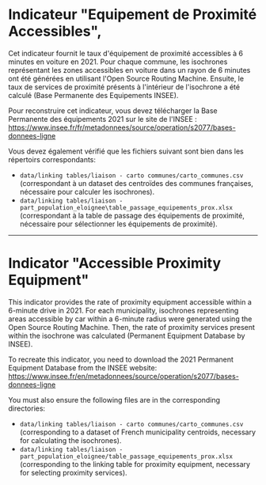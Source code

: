 # Indicateur "Equipement de Proximité Accessibles",

Cet indicateur fournit le taux d'équipement de proximité accessibles à 6 minutes en voiture en 2021. Pour chaque commune, les isochrones représentant les zones accessibles en voiture dans un rayon de 6 minutes ont été générées en utilisant l'Open Source Routing Machine. Ensuite, le taux de services de proximité présents à l'intérieur de l'isochrone a été calculé (Base Permanente des Equipements INSEE).

Pour reconstruire cet indicateur, vous devez télécharger la Base Permanente des équipements 2021 sur le site de l'INSEE :  https://www.insee.fr/fr/metadonnees/source/operation/s2077/bases-donnees-ligne 

Vous devez également vérifié que les fichiers suivant sont bien dans les répertoirs correspondants: 
- `data/linking tables/liaison - carto communes/carto_communes.csv` (correspondant à un dataset des centroïdes des communes françaises, nécessaire pour calculer les isochrones).
- `data/linking tables/liaison - part_population_eloignee\table_passage_equipements_prox.xlsx` (correspondant à la table de passage des équipements de proximité, nécessaire pour sélectionner les équipements de proximité).

___


# Indicator "Accessible Proximity Equipment"
This indicator provides the rate of proximity equipment accessible within a 6-minute drive in 2021. For each municipality, isochrones representing areas accessible by car within a 6-minute radius were generated using the Open Source Routing Machine. Then, the rate of proximity services present within the isochrone was calculated (Permanent Equipment Database by INSEE).

To recreate this indicator, you need to download the 2021 Permanent Equipment Database from the INSEE website:
https://www.insee.fr/en/metadonnees/source/operation/s2077/bases-donnees-ligne

You must also ensure the following files are in the corresponding directories:
- `data/linking tables/liaison - carto communes/carto_communes.csv` (corresponding to a dataset of French municipality centroids, necessary for calculating the isochrones).
- `data/linking tables/liaison - part_population_eloignee/table_passage_equipements_prox.xlsx` (corresponding to the linking table for proximity equipment, necessary for selecting proximity services).
